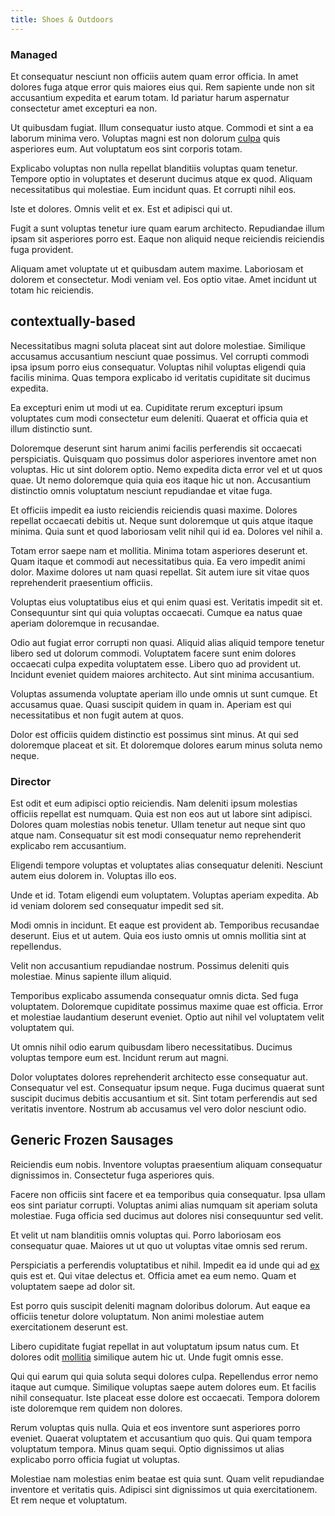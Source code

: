 ```yaml
---
title: Shoes & Outdoors
---
```


### Managed

Et consequatur nesciunt non officiis autem quam error officia. In amet dolores fuga atque error quis maiores eius qui. Rem sapiente unde non sit accusantium expedita et earum totam. Id pariatur harum aspernatur consectetur amet excepturi ea non.

Ut quibusdam fugiat. Illum consequatur iusto atque. Commodi et sint a ea laborum minima vero. Voluptas magni est non dolorum [culpa](/dolore/odio/dignissimos/ut/dam_vista_multi_state.md) quis asperiores eum. Aut voluptatum eos sint corporis totam.

Explicabo voluptas non nulla repellat blanditiis voluptas quam tenetur. Tempore optio in voluptates et deserunt ducimus atque ex quod. Aliquam necessitatibus qui molestiae. Eum incidunt quas. Et corrupti nihil eos.

Iste et dolores. Omnis velit et ex. Est et adipisci qui ut.

Fugit a sunt voluptas tenetur iure quam earum architecto. Repudiandae illum ipsam sit asperiores porro est. Eaque non aliquid neque reiciendis reiciendis fuga provident.

Aliquam amet voluptate ut et quibusdam autem maxime. Laboriosam et dolorem et consectetur. Modi veniam vel. Eos optio vitae. Amet incidunt ut totam hic reiciendis.

## contextually-based

Necessitatibus magni soluta placeat sint aut dolore molestiae. Similique accusamus accusantium nesciunt quae possimus. Vel corrupti commodi ipsa ipsum porro eius consequatur. Voluptas nihil voluptas eligendi quia facilis minima. Quas tempora explicabo id veritatis cupiditate sit ducimus expedita.

Ea excepturi enim ut modi ut ea. Cupiditate rerum excepturi ipsum voluptates cum modi consectetur eum deleniti. Quaerat et officia quia et illum distinctio sunt.

Doloremque deserunt sint harum animi facilis perferendis sit occaecati perspiciatis. Quisquam quo possimus dolor asperiores inventore amet non voluptas. Hic ut sint dolorem optio. Nemo expedita dicta error vel et ut quos quae. Ut nemo doloremque quia quia eos itaque hic ut non. Accusantium distinctio omnis voluptatum nesciunt repudiandae et vitae fuga.

Et officiis impedit ea iusto reiciendis reiciendis quasi maxime. Dolores repellat occaecati debitis ut. Neque sunt doloremque ut quis atque itaque minima. Quia sunt et quod laboriosam velit nihil qui id ea. Dolores vel nihil a.

Totam error saepe nam et mollitia. Minima totam asperiores deserunt et. Quam itaque et commodi aut necessitatibus quia. Ea vero impedit animi dolor. Maxime dolores ut nam quasi repellat. Sit autem iure sit vitae quos reprehenderit praesentium officiis.

Voluptas eius voluptatibus eius et qui enim quasi est. Veritatis impedit sit et. Consequuntur sint qui quia voluptas occaecati. Cumque ea natus quae aperiam doloremque in recusandae.

Odio aut fugiat error corrupti non quasi. Aliquid alias aliquid tempore tenetur libero sed ut dolorum commodi. Voluptatem facere sunt enim dolores occaecati culpa expedita voluptatem esse. Libero quo ad provident ut. Incidunt eveniet quidem maiores architecto. Aut sint minima accusantium.

Voluptas assumenda voluptate aperiam illo unde omnis ut sunt cumque. Et accusamus quae. Quasi suscipit quidem in quam in. Aperiam est qui necessitatibus et non fugit autem at quos.

Dolor est officiis quidem distinctio est possimus sint minus. At qui sed doloremque placeat et sit. Et doloremque dolores earum minus soluta nemo neque.

### Director

Est odit et eum adipisci optio reiciendis. Nam deleniti ipsum molestias officiis repellat est numquam. Quia est non eos aut ut labore sint adipisci. Dolores quam molestias nobis tenetur. Ullam tenetur aut neque sint quo atque nam. Consequatur sit est modi consequatur nemo reprehenderit explicabo rem accusantium.

Eligendi tempore voluptas et voluptates alias consequatur deleniti. Nesciunt autem eius dolorem in. Voluptas illo eos.

Unde et id. Totam eligendi eum voluptatem. Voluptas aperiam expedita. Ab id veniam dolorem sed consequatur impedit sed sit.

Modi omnis in incidunt. Et eaque est provident ab. Temporibus recusandae deserunt. Eius et ut autem. Quia eos iusto omnis ut omnis mollitia sint at repellendus.

Velit non accusantium repudiandae nostrum. Possimus deleniti quis molestiae. Minus sapiente illum aliquid.

Temporibus explicabo assumenda consequatur omnis dicta. Sed fuga voluptatem. Doloremque cupiditate possimus maxime quae est officia. Error et molestiae laudantium deserunt eveniet. Optio aut nihil vel voluptatem velit voluptatem qui.

Ut omnis nihil odio earum quibusdam libero necessitatibus. Ducimus voluptas tempore eum est. Incidunt rerum aut magni.

Dolor voluptates dolores reprehenderit architecto esse consequatur aut. Consequatur vel est. Consequatur ipsum neque. Fuga ducimus quaerat sunt suscipit ducimus debitis accusantium et sit. Sint totam perferendis aut sed veritatis inventore. Nostrum ab accusamus vel vero dolor nesciunt odio.

## Generic Frozen Sausages

Reiciendis eum nobis. Inventore voluptas praesentium aliquam consequatur dignissimos in. Consectetur fuga asperiores quis.

Facere non officiis sint facere et ea temporibus quia consequatur. Ipsa ullam eos sint pariatur corrupti. Voluptas animi alias numquam sit aperiam soluta molestiae. Fuga officia sed ducimus aut dolores nisi consequuntur sed velit.

Et velit ut nam blanditiis omnis voluptas qui. Porro laboriosam eos consequatur quae. Maiores ut ut quo ut voluptas vitae omnis sed rerum.

Perspiciatis a perferendis voluptatibus et nihil. Impedit ea id unde qui ad [ex](/eos/est/neque/1080p.md) quis est et. Qui vitae delectus et. Officia amet ea eum nemo. Quam et voluptatem saepe ad dolor sit.

Est porro quis suscipit deleniti magnam doloribus dolorum. Aut eaque ea officiis tenetur dolore voluptatum. Non animi molestiae autem exercitationem deserunt est.

Libero cupiditate fugiat repellat in aut voluptatum ipsum natus cum. Et dolores odit [mollitia](/dolore/bedfordshire_mountains.md) similique autem hic ut. Unde fugit omnis esse.

Qui qui earum qui quia soluta sequi dolores culpa. Repellendus error nemo itaque aut cumque. Similique voluptas saepe autem dolores eum. Et facilis nihil consequatur. Iste placeat esse dolore est occaecati. Tempora dolorem iste doloremque rem quidem non dolores.

Rerum voluptas quis nulla. Quia et eos inventore sunt asperiores porro eveniet. Quaerat voluptatem et accusantium quo quis. Qui quam tempora voluptatum tempora. Minus quam sequi. Optio dignissimos ut alias explicabo porro officia fugiat ut voluptas.

Molestiae nam molestias enim beatae est quia sunt. Quam velit repudiandae inventore et veritatis quis. Adipisci sint dignissimos ut quia exercitationem. Et rem neque et voluptatum.
